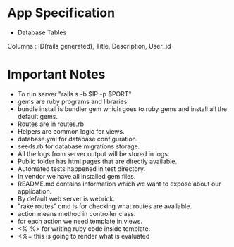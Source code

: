 # App Specification

* Database Tables

Columns : ID(rails generated), Title, Description, User_id



# Important Notes

* To run server "rails s -b  $IP -p $PORT" 
* gems are ruby programs and libraries.
* bundle install is bundler gem which goes to ruby gems and install all the default gems.
* Routes are in routes.rb
* Helpers are common logic for views.
* database.yml for database configuration.
* seeds.rb for database migrations storage.
* All the logs from server output will be stored in logs.
* Public folder has html pages that are directly available.
* Automated tests happened in test directory.
* In vendor we have all installed gem files.
* README.md contains information which we want to expose about our application.
* By default web server is webrick.
* "rake routes" cmd is for checking what routes are available.
* action means method in controller class.
* for each action we need template in views.
* <% %> for writing ruby code inside template.
* <%= this is going to render what is evaluated

